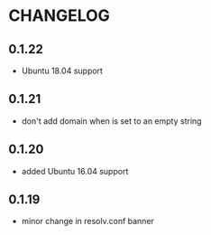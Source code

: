 # CHANGELOG

## 0.1.22

* Ubuntu 18.04 support

## 0.1.21

* don't add domain when is set to an empty string

## 0.1.20

* added Ubuntu 16.04 support

## 0.1.19

* minor change in resolv.conf banner
